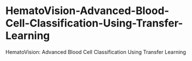 # HematoVision-Advanced-Blood-Cell-Classification-Using-Transfer-Learning
HematoVision: Advanced Blood Cell Classification Using Transfer Learning
